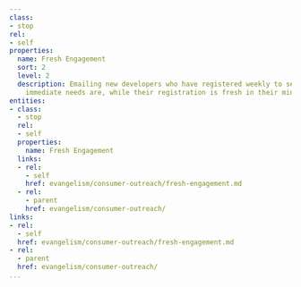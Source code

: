 ```yaml
---
class:
- stop
rel:
- self
properties:
  name: Fresh Engagement
  sort: 2
  level: 2
  description: Emailing new developers who have registered weekly to see what their
    immediate needs are, while their registration is fresh in their minds.
entities:
- class:
  - stop
  rel:
  - self
  properties:
    name: Fresh Engagement
  links:
  - rel:
    - self
    href: evangelism/consumer-outreach/fresh-engagement.md
  - rel:
    - parent
    href: evangelism/consumer-outreach/
links:
- rel:
  - self
  href: evangelism/consumer-outreach/fresh-engagement.md
- rel:
  - parent
  href: evangelism/consumer-outreach/
...
```


